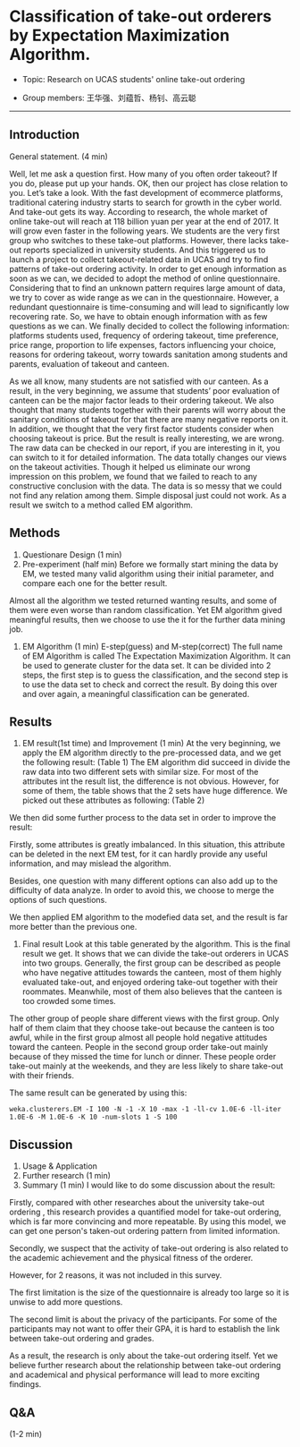 # Classification of take-out orderers by Expectation Maximization Algorithm.

* Topic: Research on UCAS students' online take-out ordering

* Group members: 王华强、刘蕴哲、杨钊、高云聪

---

## Introduction

General statement.
(4 min)

Well, let me ask a question first.  How many of you often order takeout?  If you do, please put up your hands.  OK, then our project has close relation to you.  Let’s take a look.  With the fast development of ecommerce platforms, traditional catering industry starts to search for growth in the cyber world.  And take-out gets its way.  According to research, the whole market of online take-out will reach at 118 billion yuan per year at the end of 2017.  It will grow even faster in the following years.  We students are the very first group who switches to these take-out platforms.  However, there lacks take-out reports specialized in university students.  And this triggered us to launch a project to collect takeout-related data in UCAS and try to find patterns of take-out ordering activity.
In order to get enough information as soon as we can, we decided to adopt the method of online questionnaire.  Considering that to find an unknown pattern requires large amount of data, we try to cover as wide range as we can in the questionnaire.  However, a redundant questionnaire is time-consuming and will lead to significantly low recovering rate. So, we have to obtain enough information with as few questions as we can.  We finally decided to collect the following information: platforms students used, frequency of ordering takeout, time preference, price range, proportion to life expenses, factors influencing your choice, reasons for ordering takeout, worry towards sanitation among students and parents, evaluation of takeout and canteen.

As we all know, many students are not satisfied with our canteen.  As a result, in the very beginning, we assume that students’ poor evaluation of canteen can be the major factor leads to their ordering takeout.  We also thought that many students together with their parents will worry about the sanitary conditions of takeout for that there are many negative reports on it.  In addition, we thought that the very first factor students consider when choosing takeout is price.  But the result is really interesting, we are wrong.  The raw data can be checked in our report, if you are interesting in it, you can switch to it for detailed information.  The data totally changes our views on the takeout activities.  Though it helped us eliminate our wrong impression on this problem, we found that we failed to reach to any constructive conclusion with the data.  The data is so messy that we could not find any relation among them.  Simple disposal just could not work.  As a result we switch to a method called EM algorithm. 

## Methods

1. Questionare Design (1 min) 
1. Pre-experiment (half min) 
Before we formally start mining the data by EM, we tested many valid algorithm using their initial parameter, and compare each one for the better result.

Almost all the algorithm we tested returned wanting results, and some of them were even worse than random classification. Yet EM algorithm gived meaningful results, then we choose to use the it for the further data mining job. 

1. EM Algorithm (1 min) E-step(guess) and M-step(correct)
The full name of EM Algorithm is called The Expectation Maximization Algorithm. It can be used to generate cluster for the data set. It can be divided into 2 steps, the first step is to guess the classification, and the second step is to use the data set to check and correct the result. By doing this over and over again, a meaningful classification can be generated.

## Results

1. EM result(1st time) and Improvement (1 min)
At the very beginning, we apply the EM algorithm directly to the pre-processed data, and we get the following result:
(Table 1)
The EM algorithm did succeed in divide the raw data into two different sets with similar size. For most of the attributes int the result list, the difference is not obvious. However, for some of them, the table shows that the 2 sets have huge difference. We picked out these attributes as following:
(Table 2)

We then did some further process to the data set in order to improve the result:

Firstly, some attributes is greatly imbalanced. In this situation, this attribute can be deleted in the next EM test, for it can hardly provide any useful information, and may mislead the algorithm.

Besides, one question with many different options can also add up to the difficulty of data analyze. In order to avoid this, we choose to merge the options of such questions.

We then applied EM algorithm to the modefied data set, and the result is far more better than the previous one.

1. Final result
Look at this table generated by the algorithm. This is the final result we get. It shows that we can divide the take-out orderers in UCAS into two groups. Generally, the first group can be described as people who have negative attitudes towards the canteen, most of them highly evaluated take-out, and enjoyed ordering take-out together with their roommates. Meanwhile, most of them also believes that the canteen is too crowded some times.

The other group of people share different views with the first group. Only half of them claim that they choose take-out because the canteen is too awful, while in the first group almost all people hold negative attitudes toward the canteen. People in the second group order take-out mainly because of they missed the time for lunch or dinner. These people order take-out mainly at the weekends, and they are less likely to share take-out with their friends.

The same result can be generated by using this:
```
weka.clusterers.EM -I 100 -N -1 -X 10 -max -1 -ll-cv 1.0E-6 -ll-iter 1.0E-6 -M 1.0E-6 -K 10 -num-slots 1 -S 100
```

## Discussion

1. Usage & Application
1. Further research (1 min)
1. Summary (1 min)
I would like to do some discussion about the result:

Firstly, compared with other researches about the university take-out ordering , this research provides a quantified model for take-out ordering, which is far more convincing and more repeatable. By using this model, we can get one person's taken-out ordering pattern from limited information.

Secondly, we suspect that the activity of take-out ordering is also related to the academic achievement and the physical fitness of the orderer.

However, for 2 reasons, it was not included in this survey.

The first limitation is the size of the questionnaire is already too large so it is unwise to add more questions.

The second limit is about the privacy of the participants. For some of the participants may not want to offer their GPA, it is hard to establish the link between take-out ordering and grades.

As a result, the research is only about the take-out ordering itself. Yet we believe further research about the relationship between take-out ordering and academical and physical performance will lead to more exciting findings.

## Q&A

(1-2 min)
